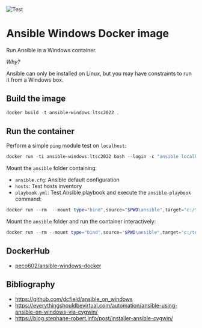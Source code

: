 ![Test](https://github.com/Peco602/ansible-windows-docker/actions/workflows/test.yml/badge.svg)

# Ansible Windows Docker image

Run Ansible in a Windows container.

*Why?*

Ansible can only be installed on Linux, but you may have constraints to run it from a Windows box. 

## Build the image

```ps1
docker build -t ansible-windows:ltsc2022 .
```

## Run the container

Perform a simple `ping` module test on `localhost`:
```ps1
docker run -ti ansible-windows:ltsc2022 bash --login -c "ansible localhost -m ping"
```

Mount the `ansible` folder containing:
- `ansible.cfg`: Ansible default configuration
- `hosts`: Test hosts inventory
- `playbook.yml`: Test Ansible playbook 
and execute the `ansible-playbook` command:
```ps1
docker run --rm  --mount type="bind",source="$PWD\ansible",target="c:/tools/cygwin/etc/ansible" ansible-windows:ltsc2022 bash --login -c "ansible-playbook /etc/ansible/playbook.yml -i /etc/ansible/hosts"
```

Mount the `ansible` folder and run the container interactively:
```ps1
docker run --rm --mount type="bind",source="$PWD\ansible",target="c:/tools/cygwin/etc/ansible" -ti ansible-windows:ltsc2022 bash --login -i
```

## DockerHub

- [peco602/ansible-windows-docker](https://hub.docker.com/repository/docker/peco602/ansible-windows-docker)


## Bibliography

- https://github.com/dcfield/ansible_on_windows
- https://everythingshouldbevirtual.com/automation/ansible-using-ansible-on-windows-via-cygwin/
- https://blog.stephane-robert.info/post/installer-ansible-cygwin/